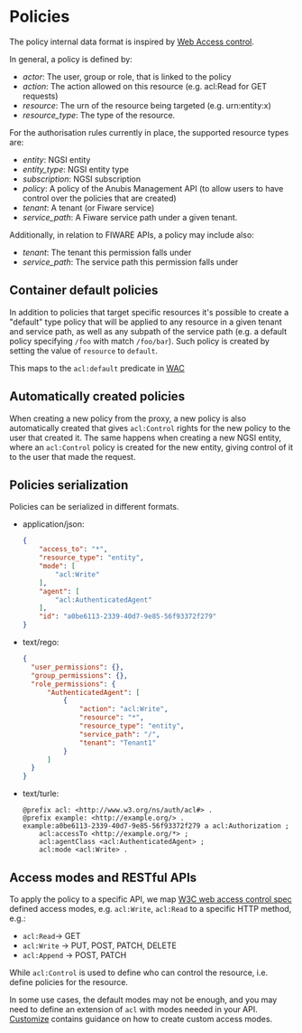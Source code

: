 # Policies

The policy internal data format is inspired by
[Web Access control](https://solid.github.io/web-access-control-spec/).

In general, a policy is defined by:

- *actor*: The user, group or role, that is linked to the policy
- *action*: The action allowed on this resource (e.g. acl:Read for GET requests)
- *resource*: The urn of the resource being targeted (e.g. urn:entity:x)
- *resource_type*: The type of the resource.

For the authorisation rules currently in place, the supported resource types
are:

- *entity*: NGSI entity
- *entity_type*: NGSI entity type
- *subscription*: NGSI subscription
- *policy*: A policy of the Anubis Management API (to allow users to have
  control over the policies that are created)
- *tenant*: A tenant (or Fiware service)
- *service_path*: A Fiware service path under a given tenant.

Additionally, in relation to FIWARE APIs, a policy may include also:

- *tenant*: The tenant this permission falls under
- *service_path*: The service path this permission falls under

## Container default policies

In addition to policies that target specific resources it's possible to create
a "default" type policy that will be applied to any resource in a given tenant
and service path, as well as any subpath of the service path (e.g. a default
policy specifying `/foo` with match `/foo/bar`). Such policy is created by
setting the value of `resource` to `default`.

This maps to the `acl:default` predicate in [WAC](https://solid.github.io/web-access-control-spec/#access-objects)

## Automatically created policies

When creating a new policy from the proxy, a new policy is also automatically
created that gives `acl:Control` rights for the new policy to the user
that created it.
The same happens when creating a new NGSI entity, where an
`acl:Control` policy is created for the new entity, giving control of it to
the user that made the request.

## Policies serialization

Policies can be serialized in different formats.

- application/json:

  ```json
  {
      "access_to": "*",
      "resource_type": "entity",
      "mode": [
          "acl:Write"
      ],
      "agent": [
          "acl:AuthenticatedAgent"
      ],
      "id": "a0be6113-2339-40d7-9e85-56f93372f279"
  }
  ```

- text/rego:

  ```json
  {
    "user_permissions": {},
    "group_permissions": {},
    "role_permissions": {
        "AuthenticatedAgent": [
            {
                "action": "acl:Write",
                "resource": "*",
                "resource_type": "entity",
                "service_path": "/",
                "tenant": "Tenant1"
            }
        ]
    }
  }
  ```

- text/turle:

  ```text
  @prefix acl: <http://www.w3.org/ns/auth/acl#> .
  @prefix example: <http://example.org/> .
  example:a0be6113-2339-40d7-9e85-56f93372f279 a acl:Authorization ;
      acl:accessTo <http://example.org/*> ;
      acl:agentClass <acl:AuthenticatedAgent> ;
      acl:mode <acl:Write> .
  ```

## Access modes and RESTful APIs

To apply the policy to a specific API, we map
[W3C web access control spec](https://github.com/solid/web-access-control-spec)
defined access modes, e.g. `acl:Write`, `acl:Read` to a specific HTTP method,
e.g.:

- `acl:Read`-> GET
- `acl:Write` -> PUT, POST, PATCH, DELETE
- `acl:Append` -> POST, PATCH

While `acl:Control` is used to define who can control the resource,
i.e. define policies for the resource.

In some use cases, the default modes may not be enough,
and you may need to define an extension of `acl` with modes needed in your API.
[Customize](../admin/customize.md) contains guidance on how to create custom
access modes.
